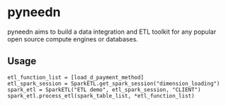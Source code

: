 # pyneedn

pyneedn aims to build a data integration and ETL toolkit for any popular open source compute engines or databases.

## Usage

    etl_function_list = [load_d_payment_method]
    etl_spark_session = SparkETL.get_spark_session("dimension_loading")
    spark_etl = SparkETL("ETL demo", etl_spark_session, "CLIENT")
    spark_etl.process_etl(spark_table_list, *etl_function_list)
